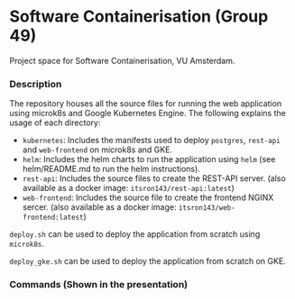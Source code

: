 # Software Containerisation (Group 49)

Project space for Software Containerisation, VU Amsterdam.

### Description

The repository houses all the source files for running the web application using microk8s and Google Kubernetes Engine. The following explains the usage of each directory:

- `kubernetes`: Includes the manifests used to deploy `postgres`, `rest-api` and `web-frontend` on microk8s and GKE.
- `helm`: Includes the helm charts to run the application using `helm` (see helm/README.md to run the helm instructions).
- `rest-api`: Includes the source files to create the REST-API server. (also available as a docker image: `itsron143/rest-api:latest`)
- `web-frontend`: Includes the source file to create the frontend NGINX sercer. (also available as a docker image: `itsron143/web-frontend:latest`)

`deploy.sh` can be used to deploy the application from scratch using `microk8s`.

`deploy_gke.sh` can be used to deploy the application from scratch on GKE.

### Commands (Shown in the presentation)
